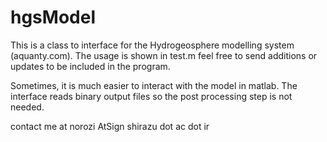 # hgsModel
This is a class to interface for the Hydrogeosphere modelling system (aquanty.com). The usage is shown in test.m
feel free to send additions or updates to be included in the program.

Sometimes, it is much easier to interact with the model in matlab. The interface reads binary output files so the post processing step is not needed.

contact me at norozi AtSign shirazu dot ac dot ir
